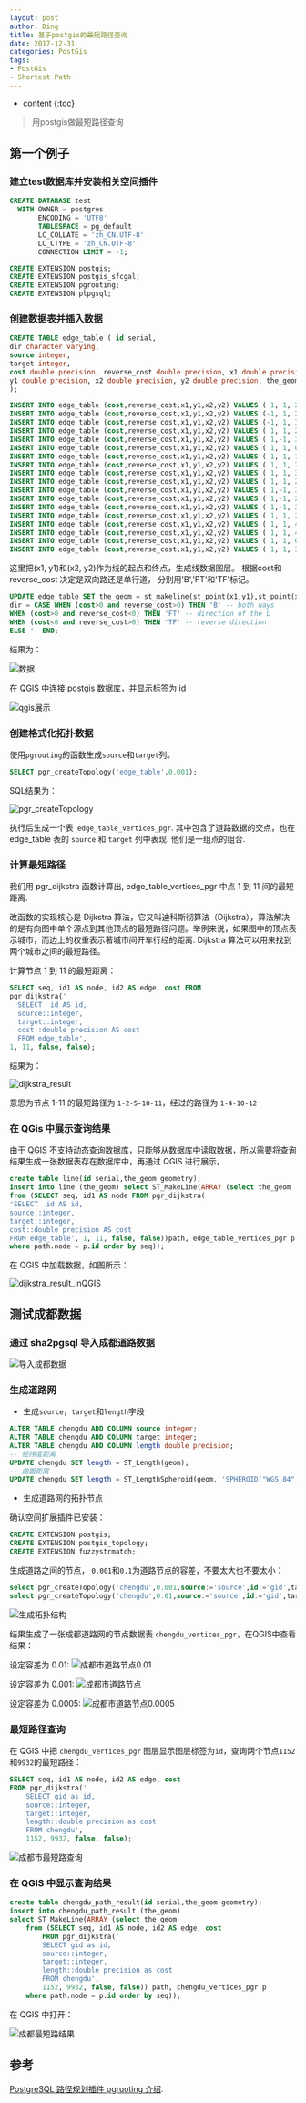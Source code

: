 ```yaml
---
layout: post
author: Ding
title: 基于postgis的最短路径查询
date: 2017-12-31
categories: PostGis
tags:
- PostGis
- Shortest Path
---
```


* content
{:toc}

> 用postgis做最短路径查询






## 第一个例子

### 建立test数据库并安装相关空间插件

```sql
CREATE DATABASE test
  WITH OWNER = postgres
       ENCODING = 'UTF8'
       TABLESPACE = pg_default
       LC_COLLATE = 'zh_CN.UTF-8'
       LC_CTYPE = 'zh_CN.UTF-8'
       CONNECTION LIMIT = -1;

CREATE EXTENSION postgis;
CREATE EXTENSION postgis_sfcgal;
CREATE EXTENSION pgrouting;
CREATE EXTENSION plpgsql;
```


### 创建数据表并插入数据

```sql
CREATE TABLE edge_table ( id serial,
dir character varying,
source integer,
target integer,
cost double precision, reverse_cost double precision, x1 double precision,
y1 double precision, x2 double precision, y2 double precision, the_geom geometry
);

INSERT INTO edge_table (cost,reverse_cost,x1,y1,x2,y2) VALUES ( 1, 1, 2,0, 2,1);
INSERT INTO edge_table (cost,reverse_cost,x1,y1,x2,y2) VALUES (-1, 1, 2,1, 3,1);
INSERT INTO edge_table (cost,reverse_cost,x1,y1,x2,y2) VALUES (-1, 1, 3,1, 4,1);
INSERT INTO edge_table (cost,reverse_cost,x1,y1,x2,y2) VALUES ( 1, 1, 2,1, 2,2);
INSERT INTO edge_table (cost,reverse_cost,x1,y1,x2,y2) VALUES ( 1,-1, 3,1, 3,2);
INSERT INTO edge_table (cost,reverse_cost,x1,y1,x2,y2) VALUES ( 1, 1, 0,2, 1,2);
INSERT INTO edge_table (cost,reverse_cost,x1,y1,x2,y2) VALUES ( 1, 1, 1,2, 2,2);
INSERT INTO edge_table (cost,reverse_cost,x1,y1,x2,y2) VALUES ( 1, 1, 2,2, 3,2);
INSERT INTO edge_table (cost,reverse_cost,x1,y1,x2,y2) VALUES ( 1, 1, 3,2, 4,2);
INSERT INTO edge_table (cost,reverse_cost,x1,y1,x2,y2) VALUES ( 1, 1, 2,2, 2,3);
INSERT INTO edge_table (cost,reverse_cost,x1,y1,x2,y2) VALUES ( 1,-1, 3,2, 3,3);
INSERT INTO edge_table (cost,reverse_cost,x1,y1,x2,y2) VALUES ( 1,-1, 2,3, 3,3);
INSERT INTO edge_table (cost,reverse_cost,x1,y1,x2,y2) VALUES ( 1,-1, 3,3, 4,3);
INSERT INTO edge_table (cost,reverse_cost,x1,y1,x2,y2) VALUES ( 1, 1, 2,3, 2,4);
INSERT INTO edge_table (cost,reverse_cost,x1,y1,x2,y2) VALUES ( 1, 1, 4,2, 4,3);
INSERT INTO edge_table (cost,reverse_cost,x1,y1,x2,y2) VALUES ( 1, 1, 4,1, 4,2);
INSERT INTO edge_table (cost,reverse_cost,x1,y1,x2,y2) VALUES ( 1, 1, 0.5,3.5, 1.999999999999,3);
INSERT INTO edge_table (cost,reverse_cost,x1,y1,x2,y2) VALUES ( 1, 1, 3.5,2.3, 3.5,4);
```

这里把(x1, y1)和(x2, y2)作为线的起点和终点，生成线数据图层。 根据cost和reverse_cost 决定是双向路还是单行道，
分别用'B','FT'和'TF'标记。

```sql
UPDATE edge_table SET the_geom = st_makeline(st_point(x1,y1),st_point(x2,y2)),
dir = CASE WHEN (cost>0 and reverse_cost>0) THEN 'B' -- both ways
WHEN (cost>0 and reverse_cost<0) THEN 'FT' -- direction of the L
WHEN (cost<0 and reverse_cost>0) THEN 'TF' -- reverse direction
ELSE '' END;
```

结果为：

![数据](/images/postgis-shortest-path/data_table.png)

在 QGIS 中连接 postgis 数据库，并显示标签为 id

![qgis展示](/images/postgis-shortest-path/data_in_qgis.png)

### 创建格式化拓扑数据

使用`pgrouting`的函数生成`source`和`target`列。

```sql
SELECT pgr_createTopology('edge_table',0.001);
```

SQL结果为：

![pgr_createTopology](/images/postgis-shortest-path/pgr_createTopology.png)

执行后生成一个表` edge_table_vertices_pgr`. 其中包含了道路数据的交点，也在 edge_table 表的 `source` 和 `target` 列中表现. 他们是一组点的组合.

### 计算最短路径

我们用 pgr_dijkstra 函数计算出, edge_table_vertices_pgr 中点 1 到 11 间的最短距离.

改函数的实现核心是 Dijkstra 算法，它又叫迪科斯彻算法（Dijkstra），算法解决的是有向图中单个源点到其他顶点的最短路径问题。举例来说，如果图中的顶点表示城市，而边上的权重表示著城市间开车行经的距离.
Dijkstra 算法可以用来找到两个城市之间的最短路径。

计算节点 1 到 11 的最短距离：

```sql
SELECT seq, id1 AS node, id2 AS edge, cost FROM
pgr_dijkstra('
  SELECT  id AS id,
  source::integer,
  target::integer,
  cost::double precision AS cost
  FROM edge_table',
1, 11, false, false);
```

结果为：

![dijkstra_result](/images/postgis-shortest-path/dijkstra_result.png)

意思为节点 1-11 的最短路径为 `1-2-5-10-11`，经过的路径为 `1-4-10-12`

### 在 QGis 中展示查询结果

由于 QGIS 不支持动态查询数据库，只能够从数据库中读取数据，所以需要将查询结果生成一张数据表存在数据库中，再通过 QGIS 进行展示。


```sql
create table line(id serial,the_geom geometry);
insert into line (the_geom) select ST_MakeLine(ARRAY (select the_geom
from (SELECT seq, id1 AS node FROM pgr_dijkstra(
'SELECT  id AS id,
source::integer,
target::integer,
cost::double precision AS cost
FROM edge_table', 1, 11, false, false))path, edge_table_vertices_pgr p
where path.node = p.id order by seq));
```

在 QGIS 中加载数据，如图所示：

![dijkstra_result_inQGIS](/images/postgis-shortest-path/dijkstra_result_inQGIS.png)

## 测试成都数据

### 通过 sha2pgsql 导入成都道路数据

![导入成都数据](/images/postgis-shortest-path/导入成都数据.png)

### 生成道路网

+ 生成`source`，`target`和`length`字段

```sql
ALTER TABLE chengdu ADD COLUMN source integer;  
ALTER TABLE chengdu ADD COLUMN target integer;  
ALTER TABLE chengdu ADD COLUMN length double precision;
-- 经纬度距离
UPDATE chengdu SET length = ST_Length(geom);
-- 曲面距离
UPDATE chengdu SET length = ST_LengthSpheroid(geom, 'SPHEROID["WGS 84",6378137,298.257223563]');
```

+ 生成道路网的拓扑节点

确认空间扩展插件已安装：

```sql
CREATE EXTENSION postgis;
CREATE EXTENSION postgis_topology;
CREATE EXTENSION fuzzystrmatch;
```

生成道路之间的节点， `0.001`和`0.1`为道路节点的容差，不要太大也不要太小：

```sql
select pgr_createTopology('chengdu',0.001,source:='source',id:='gid',target:='target',the_geom:='geom');
select pgr_createTopology('chengdu',0.01,source:='source',id:='gid',target:='target',the_geom:='geom');
```

![生成拓扑结构](/images/postgis-shortest-path/生成拓扑结构.png)

结果生成了一张成都道路网的节点数据表 `chengdu_vertices_pgr`，在QGIS中查看结果：

设定容差为 0.01:
![成都市道路节点0.01](/images/postgis-shortest-path/成都市道路节点_0.01.png)

设定容差为 0.001:
![成都市道路节点](/images/postgis-shortest-path/成都市道路节点.png)

设定容差为 0.0005:
![成都市道路节点0.0005](/images/postgis-shortest-path/成都市道路节点_0.0005.png)

### 最短路径查询

在 QGIS 中把 `chengdu_vertices_pgr` 图层显示图层标签为`id`，查询两个节点`1152`和`9932`的最短路径：

```sql
SELECT seq, id1 AS node, id2 AS edge, cost
FROM pgr_dijkstra('
	SELECT gid as id,  
	source::integer,  
	target::integer,  
	length::double precision as cost  
	FROM chengdu',  
	1152, 9932, false, false);
```

![成都市最短路查询](/images/postgis-shortest-path/成都市最短路查询.png)

### 在 QGIS 中显示查询结果

```sql
create table chengdu_path_result(id serial,the_geom geometry);
insert into chengdu_path_result (the_geom)
select ST_MakeLine(ARRAY (select the_geom
	from (SELECT seq, id1 AS node, id2 AS edge, cost
		FROM pgr_dijkstra('
		SELECT gid as id,  
		source::integer,  
		target::integer,  
		length::double precision as cost  
		FROM chengdu',  
		1152, 9932, false, false)) path, chengdu_vertices_pgr p
	where path.node = p.id order by seq));
```

在 QGIS 中打开：

![成都最短路结果](/images/postgis-shortest-path/成都最短路结果.png)


## 参考

[PostgreSQL 路径规划插件 pgruoting 介绍](https://yq.aliyun.com/articles/256).

